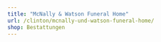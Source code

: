 ```yaml
---
title: "McNally & Watson Funeral Home"
url: /clinton/mcnally-und-watson-funeral-home/
shop: Bestattungen
---
```

